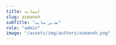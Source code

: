 ```yaml
---
title: آسمانه
slug: asmaneh
subTitle: "مدیر سایت"
role: "admin"
image: "/assets/img/authors/asmaneh.png" 
---
```

